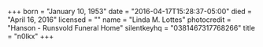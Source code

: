 +++
born = "January 10, 1953"
date = "2016-04-17T15:28:37-05:00"
died = "April 16, 2016"
licensed = ""
name = "Linda M. Lottes"
photocredit = "Hanson - Runsvold Funeral Home"
silentkeyhq = "0381467317768266"
title = "n0lkx"
+++

